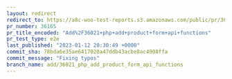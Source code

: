 ```yaml
---
layout: redirect
redirect_to: https://a8c-woo-test-reports.s3.amazonaws.com/public/pr/36165/e2e/index.html
pr_number: 36165
pr_title_encoded: "Add%2F36021+php+add+product+form+api+functions"
pr_test_type: e2e
last_published: "2023-01-12 20:30:49 +0000"
commit_sha: 78bda6e35ae6417020a47ddb43acbe8ac4908ffa
commit_message: "Fixing typos"
branch_name: add/36021_php_add_product_form_api_functions
---
```

